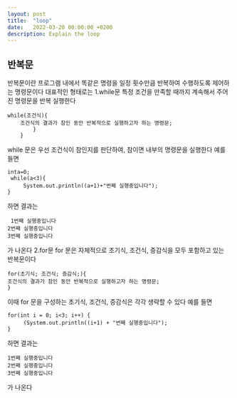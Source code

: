 ```yaml
---
layout: post
title:  "loop"
date:   2022-03-20 00:00:00 +0200
description: Explain the loop
---
```

반복문
--------------------------------------------
반복문이란 프로그램 내에서 똑같은 명령을 일정 횟수만큼 반복하여 수행하도록 제어하는 명령문이다 대표적인 형태로는
1.while문
특정 조건을 만족할 때까지 계속해서 주어진 명령문을 반복 실행한다
```
while(조건식){                                                                                                                                      
    조건식의 결과가 참인 동안 반복적으로 실행하고자 하는 명령문;                                           
        }
    }
```
while 문은 우선 조건식이 참인지를 판단하여, 참이면 내부의 명령문을 실행한다
예를 들면

```
inta=0;                                                                                                                                           
 while(a<3){                                                                                                                                               
     System.out.println((a+1)+"번째 실행중입니다");                                                                                 
}
```

하면 결과는

```
 1번째 실행중입니다                                                                                                                            2번째 실행중입니다                                                                                                                           3번째 실행중입니다
```

가 나온다
2.for문
for 문은 자체적으로 초기식, 조건식, 증감식을 모두 포함하고 있는 반복문이다
```
for(초기식; 조건식; 증감식;){                                                                                                                    조건식의 결과가 참인 동안 반복적으로 실행하고자 하는 명령문;                                                          
}
```
이때 for 문을 구성하는 초기식, 조건식, 증감식은 각각 생략할 수 있다
예를 들면
```
for(int i = 0; i<3; i++) {                                                                                                                       
     (System.out.println((i+1) + "번째 실행중입니다");                                                             
}
```
하면 결과는
```
1번째 실행중입니다                                                                                                                                  2번째 실행중입니다                                                                                                                            3번째 실행중입니다
```
가 나온다 


